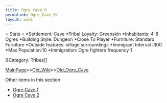 ```yaml
---
title: Ogre Cave 0
permalink: Ogre_Cave_0/
layout: wiki
---
```

= Stats =
*Settlement: Cave
*Tribal Loyalty: Greenskin
*Inhabitants: 4-8 Ogres
*Building Style: Dungeon
*Close To Player
*Furniture: Standard Furniture
*Outside features: village surroundings 
*Immigrant Interval :300 
*Max Population:10 
*Immigration: Ogre fighters frequency 1

[[Category: Tribes]]

[MainPage](/keeperrl_wiki/ "wikilink")>>[Old_Wiki](/keeperrl_wiki/Old_Wiki "wikilink")>>[Old_Ogre_Cave](/keeperrl_wiki/Old_Ogre_Cave "wikilink")

Other items in this section
-    [Ogre Cave 1](/keeperrl_wiki/Ogre_Cave_1 "wikilink")
-    [Ogre Cave 2](/keeperrl_wiki/Ogre_Cave_2 "wikilink")
